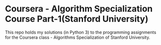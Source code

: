 # Coursera - Algorithm Specialization Course Part-1(Stanford University)

This repo holds my solutions (in Python 3) to the programming assignments for the Coursera class - Algorithms Specialization of Stanford University.
